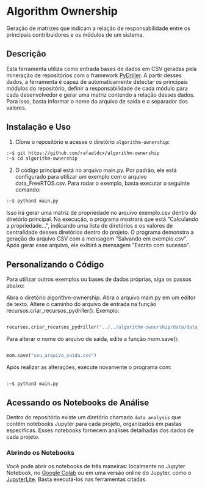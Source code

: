 # Algorithm Ownership 

Geração de matrizes que indicam a relação de responsabilidade entre os principais contribuidores e os módulos de um sistema.

## Descrição

Esta ferramenta utiliza como entrada bases de dados em CSV geradas pela mineração de repositórios com o framework [PyDriller](https://github.com/ishepard/pydriller). A partir desses dados, a ferramenta é capaz de automaticamente detectar os principais módulos do repositório, definir a responsabilidade de cada módulo para cada desenvolvedor e gerar uma matriz contendo a relação desses dados. Para isso, basta informar o nome do arquivo de saída e o separador dos valores.

## Instalação e Uso

1. Clone o repositório e acesse o diretório `algorithm-ownership`:

```bash
:~$ git https://github.com/rafaeldcx/algorithm-ownership
:~$ cd algorithm-ownership
```

2. O código principal está no arquivo main.py. Por padrão, ele está configurado para utilizar um exemplo com o arquivo data_FreeRTOS.csv. Para rodar o exemplo, basta executar o seguinte comando:

```bash
:~$ python3 main.py
```
Isso irá gerar uma matriz de propriedade no arquivo exemplo.csv dentro do diretório principal. Na execução, o programa mostrará que está "Calculando a propriedade...", indicando uma lista de diretórios e os valores de centralidade desses diretórios dentro do projeto. O programa demonstra a geração do arquivo CSV com a mensagem "Salvando em exemplo.csv". Após gerar esse arquivo, ele exibirá a mensagem "Escrito com sucesso".

## **Personalizando o Código**

Para utilizar outros exemplos ou bases de dados próprias, siga os passos abaixo:

Abra o diretório algorithm-ownership.
Abra o arquivo main.py em um editor de texto.
Altere o caminho do arquivo de entrada na função recursos.criar_recursos_pydriller(). Exemplo:

```python

recursos.criar_recursos_pydriller("../../algorithm-ownership/data/data_amazon-freertos.csv")
```
Para alterar o nome do arquivo de saída, edite a função mom.save():

```python

mom.save("seu_arquivo_saida.csv")
```
Após realizar as alterações, execute novamente o programa com:

```bash

:~$ python3 main.py
```

## Acessando os Notebooks de Análise

Dentro do repositório existe um diretório chamado `data analysis` que contém notebooks Jupyter para cada projeto, organizados em pastas específicas. Esses notebooks fornecem análises detalhadas dos dados de cada projeto.

### Abrindo os Notebooks

Você pode abrir os notebooks de três maneiras: localmente no Jupyter Notebook, no [Google Colab](https://colab.google/) ou em uma versão online do Jupyter, como o [JupyterLite](https://jupyter.org/try-jupyter/lab/). Basta executá-los nas ferramentas citadas.




